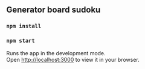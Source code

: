 ## Generator board sudoku

### `npm install`
### `npm start`

Runs the app in the development mode.\
Open [http://localhost:3000](http://localhost:3000) to view it in your browser.